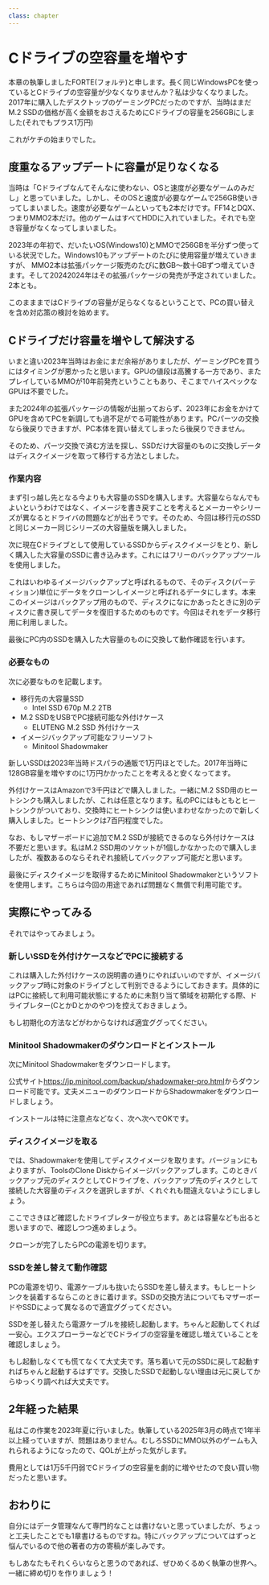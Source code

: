 ```yaml
---
class: chapter
---
```


# Cドライブの空容量を増やす
本章の執筆しましたFORTE(フォルテ)と申します。長く同じWindowsPCを使っているとCドライブの空容量が少なくなりませんか？私は少なくなりました。2017年に購入したデスクトップのゲーミングPCだったのですが、当時はまだM.2 SSDの価格が高く金額をおさえるためにCドライブの容量を256GBにしました(それでもプラス1万円)

これがケチの始まりでした。

## 度重なるアップデートに容量が足りなくなる
当時は「Cドライブなんてそんなに使わない、OSと速度が必要なゲームのみだし」と思っていました。しかし、そのOSと速度が必要なゲームで256GB使いきってしまいました。速度が必要なゲームといっても2本だけです。FF14とDQX、つまりMMO2本だけ。他のゲームはすべてHDDに入れていました。それでも空き容量がなくなってしまいました。

2023年の年初で、だいたいOS(Windows10)とMMOで256GBを半分ずつ使っている状況でした。Windows10もアップデートのたびに使用容量が増えていきますが、 MMO2本は拡張パッケージ販売のたびに数GB〜数十GBずつ増えていきます。そして20242024年はその拡張パッケージの発売が予定されていました。2本とも。

このまままではCドライブの容量が足らなくなるということで、PCの買い替えを含め対応策の検討を始めます。

## Cドライブだけ容量を増やして解決する
いまと違い2023年当時はお金にまだ余裕がありましたが、ゲーミングPCを買うにはタイミングが悪かったと思います。GPUの値段は高騰する一方であり、またプレイしているMMOが10年前発売ということもあり、そこまでハイスペックなGPUは不要でした。

また2024年の拡張パッケージの情報が出揃っておらず、2023年にお金をかけてGPUを含めてPCを新調しても過不足がでる可能性があります。PCパーツの交換なら後戻りできますが、PC本体を買い替えてしまったら後戻りできません。

そのため、パーツ交換で済む方法を探し、SSDだけ大容量のものに交換しデータはディスクイメージを取って移行する方法としました。

### 作業内容
まず引っ越し先となる今よりも大容量のSSDを購入します。大容量ならなんでもよいというわけではなく、イメージを書き戻すことを考えるとメーカーやシリーズが異なるとドライバの問題などが出そうです。そのため、今回は移行元のSSDと同じメーカー同じシリーズの大容量版を購入しました。

次に現在Cドライブとして使用しているSSDからディスクイメージをとり、新しく購入した大容量のSSDに書き込みます。これにはフリーのバックアップツールを使用しました。

これはいわゆるイメージバックアップと呼ばれるもので、そのディスク(パーティション)単位にデータをクローンしイメージと呼ばれるデータにします。本来このイメージはバックアップ用のもので、ディスクになにかあったときに別のディスクに書き戻してデータを復旧するためのものです。今回はそれをデータ移行用に利用しました。

最後にPC内のSSDを購入した大容量のものに交換して動作確認を行います。

### 必要なもの
次に必要なものを記載します。

 - 移行先の大容量SSD
    - Intel SSD 670p M.2 2TB
 - M.2 SSDをUSBでPC接続可能な外付けケース
    - ELUTENG M.2 SSD 外付けケース
 - イメージバックアップ可能なフリーソフト
    - Minitool Shadowmaker

新しいSSDは2023年当時ドスパラの通販で1万円ほとでした。2017年当時に128GB容量を増やすのに1万円かかったことを考えると安くなってます。

外付けケースはAmazonで3千円ほどで購入しました。一緒にM.2 SSD用のヒートシンクも購入しましたが、これは任意となります。私のPCにはもともとヒートシンクがついており、交換時にヒートシンクは使いまわせなかったので新しく購入しました。ヒートシンクは7百円程度でした。

なお、もしマザーボードに追加でM.2 SSDが接続できるのなら外付けケースは不要だと思います。私はM.2 SSD用のソケットが1個しかなかったので購入しましたが、複数あるのならそれぞれ接続してバックアップ可能だと思います。

最後にディスクイメージを取得するためにMinitool Shadowmakerというソフトを使用します。こちらは今回の用途であれば問題なく無償で利用可能です。

## 実際にやってみる
それではやってみましょう。

### 新しいSSDを外付けケースなどでPCに接続する
これは購入した外付けケースの説明書の通りにやればいいのですが、イメージバックアップ時に対象のドライブとして判別できるようにしておきます。具体的にはPCに接続して利用可能状態にするために未割り当て領域を初期化する際、ドライブレター(CとかDとかのやつ)を控えておきましょう。

もし初期化の方法などがわからなければ適宜ググってください。

### Minitool Shadowmakerのダウンロードとインストール
次にMinitool Shadowmakerをダウンロードします。

公式サイト<span class="footnote">https://jp.minitool.com/backup/shadowmaker-pro.html</span>からダウンロード可能です。丈夫メニューのダウンロードからShadowmakerをダウンロードしましょう。

インストールは特に注意点などなく、次へ次へでOKです。

### ディスクイメージを取る
では、Shadowmakerを使用してディスクイメージを取ります。バージョンにもよりますが、ToolsのClone Diskからイメージバックアップします。このときバックアップ元のディスクとしてCドライブを、バックアップ先のディスクとして接続した大容量のディスクを選択しますが、くれぐれも間違えないようにしましょう。

ここでさきほど確認したドライブレターが役立ちます。あとは容量なども出ると思いますので、確認しつつ進めましょう。

クローンが完了したらPCの電源を切ります。

### SSDを差し替えて動作確認
PCの電源を切り、電源ケーブルも抜いたらSSDを差し替えます。もしヒートシンクを装着するならこのときに着けます。SSDの交換方法についてもマザーボードやSSDによって異なるので適宜ググってください。

SSDを差し替えたら電源ケーブルを接続し起動します。ちゃんと起動してくれば一安心。エクスプローラーなどでCドライブの空容量を確認し増えていることを確認しましょう。

もし起動しなくても慌てなくて大丈夫です。落ち着いて元のSSDに戻して起動すればちゃんと起動するはずです。交換したSSDで起動しない理由は元に戻してからゆっくり調べれば大丈夫です。

## 2年経った結果
私はこの作業を2023年夏に行いました。執筆している2025年3月の時点で1年半以上経っていますが、問題はありません。むしろSSDにMMO以外のゲームも入れられるようになったので、QOLが上がった気がします。

費用としては1万5千円弱でCドライブの空容量を劇的に増やせたので良い買い物だったと思います。

## おわりに
自分にはデータ管理なんて専門的なことは書けないと思っていましたが、ちょっと工夫したことでも1章書けるものですね。特にバックアップについてはずっと悩んでいるので他の著者の方の寄稿が楽しみです。

もしあなたもそれくらいならと思うのであれば、ぜひめくるめく執筆の世界へ。一緒に締め切りを作りましょう！
